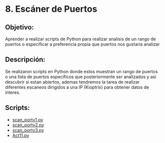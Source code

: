 # 8. Escáner de Puertos

## Objetivo:
Aprender a realizar scripts de Python para realizar analisis de un rango de puertos o especificar a preferencia propia que puertos nos gustaria analizar

## Descripción:
Se realizaron scripts en Python donde estos muestran un rango de puertos o una lista de puertos especificos que posteriormente ser analizados y asi descubrir si estan abiertos, ademas tendremos la tarea de realizar diferentes escaneos dirigidos a una IP (Kioptrix) para obtener datos de interes.

## Scripts:
* [scan_portv1.py](https://github.com/Isaias919/PIA-LAB/blob/main/Esc%C3%A1ner%20de%20Puertos/scan_portv1.py)
* [scan_portv2.py](https://github.com/Isaias919/PIA-LAB/blob/main/Esc%C3%A1ner%20de%20Puertos/scan_portv2.py)
* [scan_portv3.py](https://github.com/Isaias919/PIA-LAB/blob/main/Esc%C3%A1ner%20de%20Puertos/scan_portv3.py)
* [Act11.py](https://github.com/Isaias919/PIA-LAB/blob/main/Esc%C3%A1ner%20de%20Puertos/Act11.py)
